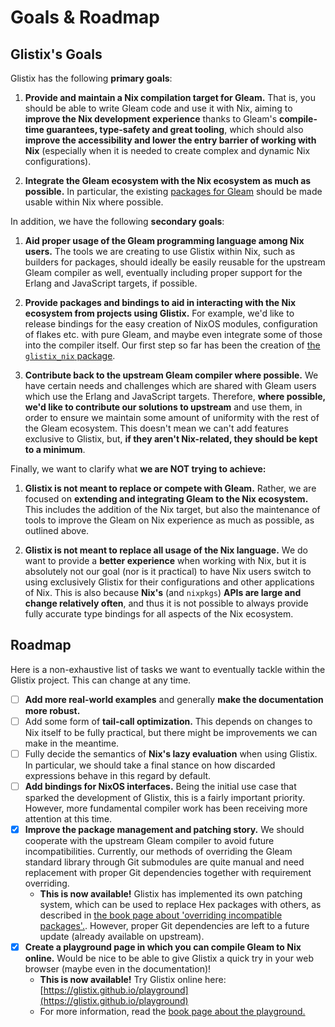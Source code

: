 # Goals & Roadmap

## Glistix's Goals

Glistix has the following **primary goals**:

1. **Provide and maintain a Nix compilation target for Gleam.** That is, you should be able to write Gleam code and use it with Nix, aiming to **improve the Nix development experience** thanks to Gleam's **compile-time guarantees, type-safety and great tooling**, which should also **improve the accessibility and lower the entry barrier of working with Nix** (especially when it is needed to create complex and dynamic Nix configurations).

2. **Integrate the Gleam ecosystem with the Nix ecosystem as much as possible.** In particular, the existing [packages for Gleam](https://packages.gleam.run) should be made usable within Nix where possible.

In addition, we have the following **secondary goals**:

1. **Aid proper usage of the Gleam programming language among Nix users.** The tools we are creating to use Glistix within Nix, such as builders for packages, should ideally be easily reusable for the upstream Gleam compiler as well, eventually including proper support for the Erlang and JavaScript targets, if possible.

2. **Provide packages and bindings to aid in interacting with the Nix ecosystem from projects using Glistix.** For example, we'd like to release bindings for the easy creation of NixOS modules, configuration of flakes etc. with pure Gleam, and maybe even integrate some of those into the compiler itself. Our first step so far has been the creation of [the `glistix_nix`  package](https://github.com/glistix/nix).

3. **Contribute back to the upstream Gleam compiler where possible.** We have certain needs and challenges which are shared with Gleam users which use the Erlang and JavaScript targets. Therefore, **where possible, we'd like to contribute our solutions to upstream** and use them, in order to ensure we maintain some amount of uniformity with the rest of the Gleam ecosystem. This doesn't mean we can't add features exclusive to Glistix, but, **if they aren't Nix-related, they should be kept to a minimum**.

Finally, we want to clarify what **we are NOT trying to achieve:**

1. **Glistix is not meant to replace or compete with Gleam.** Rather, we are focused on **extending and integrating Gleam to the Nix ecosystem.** This includes the addition of the Nix target, but also the maintenance of tools to improve the Gleam on Nix experience as much as possible, as outlined above.

2. **Glistix is not meant to replace all usage of the Nix language.** We do want to provide a **better experience** when working with Nix, but it is absolutely not our goal (nor is it practical) to have Nix users switch to using exclusively Glistix for their configurations and other applications of Nix. This is also because **Nix's** (and `nixpkgs`) **APIs are large and change relatively often**, and thus it is not possible to always provide fully accurate type bindings for all aspects of the Nix ecosystem.

## Roadmap

Here is a non-exhaustive list of tasks we want to eventually tackle within the Glistix project. This can change at any time.

- [ ] **Add more real-world examples** and generally **make the documentation more robust.**
- [ ] Add some form of **tail-call optimization.** This depends on changes to Nix itself to be fully practical, but there might be improvements we can make in the meantime.
- [ ] Fully decide the semantics of **Nix's lazy evaluation** when using Glistix. In particular, we should take a final stance on how discarded expressions behave in this regard by default.
- [ ] **Add bindings for NixOS interfaces.** Being the initial use case that sparked the development of Glistix, this is a fairly important priority. However, more fundamental compiler work has been receiving more attention at this time.
- [X] **Improve the package management and patching story.** We should cooperate with the upstream Gleam compiler to avoid future incompatibilities. Currently, our methods of overriding the Gleam standard library through Git submodules are quite manual and need replacement with proper Git dependencies together with requirement overriding.
  - **This is now available!** Glistix has implemented its own patching system, which can be used to replace Hex packages with others, as described in [the book page about 'overriding incompatible packages'.](../recipes/overriding-packages.md). However, proper Git dependencies are left to a future update (already available on upstream).
- [X] **Create a playground page in which you can compile Gleam to Nix online.** Would be nice to be able to give Glistix a quick try in your web browser (maybe even in the documentation)!
  - **This is now available!** Try Glistix online here: [https://glistix.github.io/playground](https://glistix.github.io/playground)
  - For more information, read the [book page about the playground.](../using-compiler/online-playground.md)
